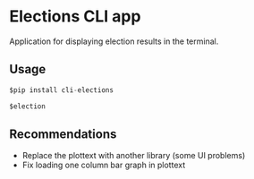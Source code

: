 # Elections CLI app

Application for displaying election results in the terminal.

## Usage

```python
$pip install cli-elections
```

```python
$election
```

## Recommendations

- Replace the plottext with another library (some UI problems)
- Fix loading one column bar graph in plottext